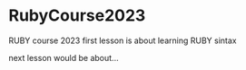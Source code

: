 # RubyCourse2023
RUBY course 2023
first lesson is about learning RUBY sintax

next lesson would be about...